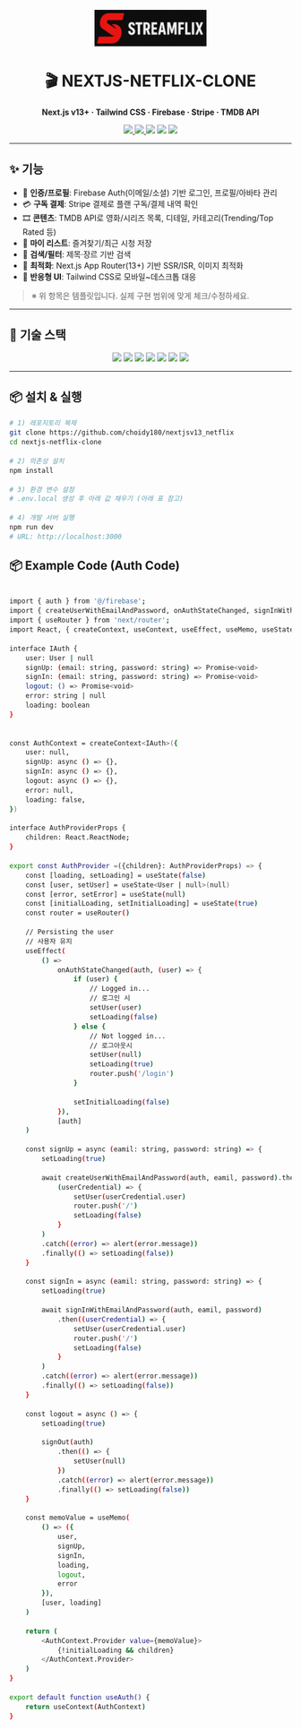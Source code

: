 <!-- BANNER -->
<p align="center">
  <img src="./public/stream.jpg" alt="stream Clone Banner" width="200px" />
</p>

<h1 align="center">🎬 NEXTJS-NETFLIX-CLONE</h1>
<p align="center">
  <b>Next.js v13+ · Tailwind CSS · Firebase · Stripe · TMDB API</b>
</p>

<p align="center">
  <a href="<!-- 배포 URL 넣기 -->">
    <img src="https://img.shields.io/badge/Live-Demo-blue?logo=vercel&logoColor=white" />
  </a>
  <a href="<!-- GitHub 저장소 URL 넣기 -->">
    <img src="https://img.shields.io/github/stars/choidy180/nextjs-netflix-clone?style=social" />
  </a>
  <img src="https://img.shields.io/github/license/choidy180/nextjs-netflix-clone?color=brightgreen" />
  <img src="https://img.shields.io/badge/PRs-welcome-yellow?logo=github" />
  <img src="https://img.shields.io/badge/Made%20with-❤️-ff69b4" />
</p>

---

## ✨ 기능
- 🔐 **인증/프로필**: Firebase Auth(이메일/소셜) 기반 로그인, 프로필/아바타 관리
- 💳 **구독 결제**: Stripe 결제로 플랜 구독/결제 내역 확인
- 🎞️ **콘텐츠**: TMDB API로 영화/시리즈 목록, 디테일, 카테고리(Trending/Top Rated 등)
- 🧡 **마이 리스트**: 즐겨찾기/최근 시청 저장
- 🔎 **검색/필터**: 제목·장르 기반 검색
- 🚀 **최적화**: Next.js App Router(13+) 기반 SSR/ISR, 이미지 최적화
- 📱 **반응형 UI**: Tailwind CSS로 모바일~데스크톱 대응

> ※ 위 항목은 템플릿입니다. 실제 구현 범위에 맞게 체크/수정하세요.

---

## 🧰 기술 스택
<p align="center">
  <img src="https://img.shields.io/badge/Next.js-000?style=flat-square&logo=next.js&logoColor=white" />
  <img src="https://img.shields.io/badge/Tailwind%20CSS-06B6D4?style=flat-square&logo=tailwindcss&logoColor=white" />
  <img src="https://img.shields.io/badge/Firebase-FFCA28?style=flat-square&logo=firebase&logoColor=white" />
  <img src="https://img.shields.io/badge/Stripe-635BFF?style=flat-square&logo=stripe&logoColor=white" />
  <img src="https://img.shields.io/badge/TMDB%20API-01B4E4?style=flat-square&logo=themoviedatabase&logoColor=white" />
  <img src="https://img.shields.io/badge/TypeScript-3178C6?style=flat-square&logo=typescript&logoColor=white" />
  <img src="https://img.shields.io/badge/Vercel-000?style=flat-square&logo=vercel&logoColor=white" />
</p>

---

## 📦 설치 & 실행
```bash
# 1) 레포지토리 복제
git clone https://github.com/choidy180/nextjsv13_netflix
cd nextjs-netflix-clone

# 2) 의존성 설치
npm install

# 3) 환경 변수 설정
# .env.local 생성 후 아래 값 채우기 (아래 표 참고)

# 4) 개발 서버 실행
npm run dev
# URL: http://localhost:3000
```

## 📦 Example Code (Auth Code)
```bash

import { auth } from '@/firebase';
import { createUserWithEmailAndPassword, onAuthStateChanged, signInWithEmailAndPassword, signOut, User } from 'firebase/auth';
import { useRouter } from 'next/router';
import React, { createContext, useContext, useEffect, useMemo, useState } from 'react'

interface IAuth {
    user: User | null
    signUp: (email: string, password: string) => Promise<void>
    signIn: (email: string, password: string) => Promise<void>
    logout: () => Promise<void>
    error: string | null
    loading: boolean
}


const AuthContext = createContext<IAuth>({
    user: null,
    signUp: async () => {},
    signIn: async () => {},
    logout: async () => {},
    error: null,
    loading: false,
})

interface AuthProviderProps {
    children: React.ReactNode;
}

export const AuthProvider =({children}: AuthProviderProps) => {
    const [loading, setLoading] = useState(false)
    const [user, setUser] = useState<User | null>(null)
    const [error, setError] = useState(null)
    const [initialLoading, setInitialLoading] = useState(true)
    const router = useRouter()

    // Persisting the user
    // 사용자 유지
    useEffect(
        () =>
            onAuthStateChanged(auth, (user) => {
                if (user) {
                    // Logged in...
                    // 로그인 시
                    setUser(user)
                    setLoading(false)
                } else {
                    // Not logged in...
                    // 로그아웃시
                    setUser(null)
                    setLoading(true)
                    router.push('/login')
                }

                setInitialLoading(false)
            }),
            [auth]
    )

    const signUp = async (eamil: string, password: string) => {
        setLoading(true)

        await createUserWithEmailAndPassword(auth, eamil, password).then(
            (userCredential) => {
                setUser(userCredential.user)
                router.push('/')
                setLoading(false)
            }
        )
        .catch((error) => alert(error.message))
        .finally(() => setLoading(false))
    }

    const signIn = async (eamil: string, password: string) => {
        setLoading(true)

        await signInWithEmailAndPassword(auth, eamil, password)
            .then((userCredential) => {
                setUser(userCredential.user)
                router.push('/')
                setLoading(false)
            }
        )
        .catch((error) => alert(error.message))
        .finally(() => setLoading(false))
    }

    const logout = async () => {
        setLoading(true)

        signOut(auth)
            .then(() => {
                setUser(null)
            })
            .catch((error) => alert(error.message))
            .finally(() => setLoading(false))
    }

    const memoValue = useMemo(
        () => ({
            user, 
            signUp, 
            signIn, 
            loading, 
            logout,
            error
        }), 
        [user, loading]
    )

    return (
        <AuthContext.Provider value={memoValue}>
            {!initialLoading && children}
        </AuthContext.Provider>
    )
}

export default function useAuth() {
    return useContext(AuthContext)
}

```
